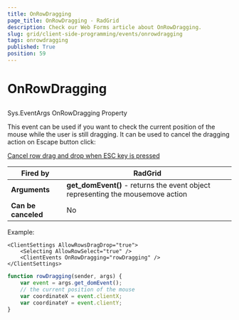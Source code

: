 ```yaml
---
title: OnRowDragging
page_title: OnRowDragging - RadGrid
description: Check our Web Forms article about OnRowDragging.
slug: grid/client-side-programming/events/onrowdragging
tags: onrowdragging
published: True
position: 59
---
```


# OnRowDragging



##    

Sys.EventArgs OnRowDragging Property



This event can be used if you want to check the current position of the mouse while the user is still dragging. It can be used to cancel the dragging action on Escape button click:

[Cancel row drag and drop when ESC key is pressed](https://www.telerik.com/support/code-library/cancel-row-drag-and-drop-when-esc-key-is-pressed)


|  **Fired by**  | RadGrid |
| ------ | ------ |
| **Arguments** |  **get_domEvent()** - returns the event object representing the mousemove action|
| **Can be canceled** |No|

Example:

````ASP.NET
<ClientSettings AllowRowsDragDrop="true">
    <Selecting AllowRowSelect="true" />
    <ClientEvents OnRowDragging="rowDragging" />
</ClientSettings>
````

````JavaScript
function rowDragging(sender, args) {
    var event = args.get_domEvent();
    // the current position of the mouse
    var coordinateX = event.clientX;
    var coordinateY = event.clientY;
}
````




